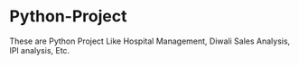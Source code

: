 # Python-Project
These are Python Project Like Hospital Management,
Diwali Sales Analysis,
IPl analysis,
Etc.
